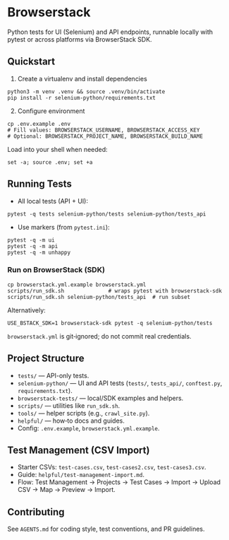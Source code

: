 # Browserstack

Python tests for UI (Selenium) and API endpoints, runnable locally with pytest or across platforms via BrowserStack SDK.

## Quickstart
1) Create a virtualenv and install dependencies
```
python3 -m venv .venv && source .venv/bin/activate
pip install -r selenium-python/requirements.txt
```
2) Configure environment
```
cp .env.example .env
# Fill values: BROWSERSTACK_USERNAME, BROWSERSTACK_ACCESS_KEY
# Optional: BROWSERSTACK_PROJECT_NAME, BROWSERSTACK_BUILD_NAME
```
Load into your shell when needed:
```
set -a; source .env; set +a
```

## Running Tests
- All local tests (API + UI):
```
pytest -q tests selenium-python/tests selenium-python/tests_api
```
- Use markers (from `pytest.ini`):
```
pytest -q -m ui
pytest -q -m api
pytest -q -m unhappy
```

### Run on BrowserStack (SDK)
```
cp browserstack.yml.example browserstack.yml
scripts/run_sdk.sh              # wraps pytest with browserstack-sdk
scripts/run_sdk.sh selenium-python/tests_api  # run subset
```
Alternatively:
```
USE_BSTACK_SDK=1 browserstack-sdk pytest -q selenium-python/tests
```
`browserstack.yml` is git‑ignored; do not commit real credentials.

## Project Structure
- `tests/` — API-only tests.
- `selenium-python/` — UI and API tests (`tests/`, `tests_api/`, `conftest.py`, `requirements.txt`).
- `browserstack-tests/` — local/SDK examples and helpers.
- `scripts/` — utilities like `run_sdk.sh`.
- `tools/` — helper scripts (e.g., `crawl_site.py`).
- `helpful/` — how‑to docs and guides.
- Config: `.env.example`, `browserstack.yml.example`.

## Test Management (CSV Import)
- Starter CSVs: `test-cases.csv`, `test-cases2.csv`, `test-cases3.csv`.
- Guide: `helpful/test-management-import.md`.
- Flow: Test Management → Projects → Test Cases → Import → Upload CSV → Map → Preview → Import.

## Contributing
See `AGENTS.md` for coding style, test conventions, and PR guidelines.
